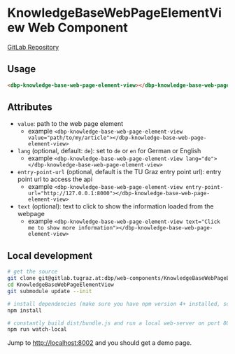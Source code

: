 # KnowledgeBaseWebPageElementView Web Component

[GitLab Repository](https://gitlab.tugraz.at/dbp/web-components/KnowledgeBaseWebPageElementView)

## Usage

```html
<dbp-knowledge-base-web-page-element-view></dbp-knowledge-base-web-page-element-view>
```

## Attributes

- `value`: path to the web page element
    - example `<dbp-knowledge-base-web-page-element-view value="path/to/my/article"></dbp-knowledge-base-web-page-element-view>`
- `lang` (optional, default: `de`): set to `de` or `en` for German or English
    - example `<dbp-knowledge-base-web-page-element-view lang="de"></dbp-knowledge-base-web-page-element-view>`
- `entry-point-url` (optional, default is the TU Graz entry point url): entry point url to access the api
    - example `<dbp-knowledge-base-web-page-element-view entry-point-url="http://127.0.0.1:8000"></dbp-knowledge-base-web-page-element-view>`
- `text` (optional): text to click to show the information loaded from the webpage
    - example `<dbp-knowledge-base-web-page-element-view text="Click me to show more information"></dbp-knowledge-base-web-page-element-view>`

## Local development

```bash
# get the source
git clone git@gitlab.tugraz.at:dbp/web-components/KnowledgeBaseWebPageElementView.git
cd KnowledgeBaseWebPageElementView
git submodule update --init

# install dependencies (make sure you have npm version 4+ installed, so symlinks to the git submodules are created automatically)
npm install

# constantly build dist/bundle.js and run a local web-server on port 8002 
npm run watch-local
```

Jump to <http://localhost:8002> and you should get a demo page.
